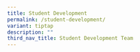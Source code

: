 ```yaml
---
title: Student Development
permalink: /student-development/
variant: tiptap
description: ""
third_nav_title: Student Development Team
---
```

<p></p>